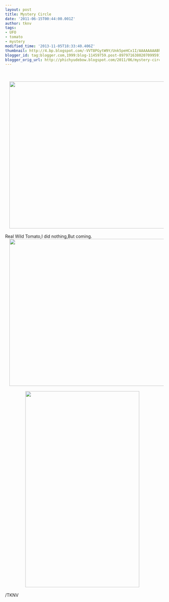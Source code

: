 ```yaml
---
layout: post
title: Mystery Circle
date: '2011-06-15T00:44:00.001Z'
author: tknv
tags:
- UFO
- tomato
- mystery
modified_time: '2013-11-05T18:33:40.406Z'
thumbnail: http://4.bp.blogspot.com/-VVT8PGytW9Y/Unk5peHCx1I/AAAAAAAABh0/yUXF2pZs4f8/s72-c/circle-1.jpg
blogger_id: tag:blogger.com,1999:blog-11459759.post-8979716380207099591
blogger_orig_url: http://phichyudebow.blogspot.com/2011/06/mystery-circle.html
---
```


<div class="posterous_autopost"><br /><div class="p_embed p_image_embed"><div class="separator" style="clear: both; text-align: center;"></div></div><div class="separator" style="clear: both; text-align: center;"></div><br /><div class="separator" style="clear: both; text-align: center;"><a href="http://4.bp.blogspot.com/-VVT8PGytW9Y/Unk5peHCx1I/AAAAAAAABh0/yUXF2pZs4f8/s1600/circle-1.jpg" imageanchor="1" style="margin-left: 1em; margin-right: 1em;"><img border="0" src="http://4.bp.blogspot.com/-VVT8PGytW9Y/Unk5peHCx1I/AAAAAAAABh0/yUXF2pZs4f8/s1600/circle-1.jpg" height="480" width="640" /></a></div><br />Real Wild Tomato,I did nothing,But coming.<br /><div class="separator" style="clear: both; text-align: center;"><a href="http://3.bp.blogspot.com/-vklJf8PaDTg/Unk5qevy2WI/AAAAAAAABiI/7H8b9lMos6U/s1600/circle-2.jpg" imageanchor="1" style="margin-left: 1em; margin-right: 1em;"><img border="0" src="http://3.bp.blogspot.com/-vklJf8PaDTg/Unk5qevy2WI/AAAAAAAABiI/7H8b9lMos6U/s1600/circle-2.jpg" height="480" width="640" /></a></div><br /><div class="separator" style="clear: both; text-align: center;"><a href="http://3.bp.blogspot.com/-qopE8FOJxMI/Unk5qNN367I/AAAAAAAABiE/Xw5JZyJ_JtM/s1600/circle-3.jpg" imageanchor="1" style="margin-left: 1em; margin-right: 1em;"><img border="0" src="http://3.bp.blogspot.com/-qopE8FOJxMI/Unk5qNN367I/AAAAAAAABiE/Xw5JZyJ_JtM/s1600/circle-3.jpg" height="640" width="372" /></a></div><br /></div><div class="blogger-post-footer">/TKNV</div>